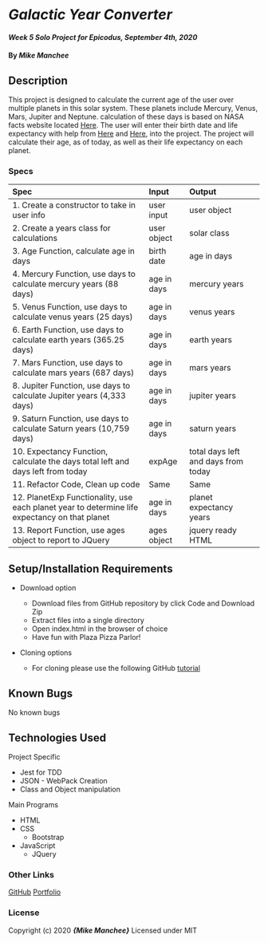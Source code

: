 # _Galactic Year Converter_

#### _Week 5 Solo Project for Epicodus, September 4th, 2020_

#### By _**Mike Manchee**_

## Description

This project is designed to calculate the current age of the user over multiple planets in this solar system. These planets include Mercury, Venus, Mars, Jupiter and Neptune. calculation of these days is based on NASA facts website located [Here](https://spaceplace.nasa.gov/years-on-other-planets/en/). The user will enter their birth date and life expectancy with help from [Here](https://www.blueprintincome.com/tools/life-expectancy-calculator-how-long-will-i-live/) and [Here](https://media.nmfn.com/tnetwork/lifespan/), into the project. The project will calculate their age, as of today, as well as their life expectancy on each planet.

<!-- Brainstorming
User enters name, birth date, age expectancy 
age is determined to today, in days, with birth date
birth date is sent through a function for each planet
  if over expectancy, congratulate them on X years over
the return is displayed for user for each planet

 -->
### Specs
| Spec | Input | Output |
| :-------------     | :------------- | :------------- |
|  1. Create a constructor to take in user info | user input | user object |
|  2. Create a years class for calculations | user object | solar class |
|  3. Age Function, calculate age in days | birth date | age in days |
|  4. Mercury Function, use days to calculate mercury years (88 days) | age in days | mercury years |
|  5. Venus Function, use days to calculate venus years (25 days) | age in days | venus years |
|  6. Earth Function, use days to calculate earth years (365.25 days) | age in days | earth years |
|  7. Mars Function, use days to calculate mars years (687 days) | age in days | mars years |
|  8. Jupiter Function, use days to calculate Jupiter years (4,333 days) | age in days | jupiter years |
|  9. Saturn Function, use days to calculate Saturn years (10,759 days) | age in days | saturn years |
|  10. Expectancy Function, calculate the days total left and days left from today | expAge | total days left and days from today |
|  11. Refactor Code, Clean up code | Same | Same |
|  12. PlanetExp Functionality, use each planet year to determine life expectancy on that planet | age in days | planet expectancy years |
|  13. Report Function, use ages object to report to JQuery | ages object | jquery ready HTML |

## Setup/Installation Requirements

* Download option
  * Download files from GitHub repository by click Code and Download Zip
  * Extract files into a single directory 
  * Open index.html in the browser of choice
  * Have fun with Plaza Pizza Parlor!

* Cloning options
  * For cloning please use the following GitHub [tutorial](https://docs.github.com/en/enterprise/2.16/user/github/creating-cloning-and-archiving-repositories/cloning-a-repository)

## Known Bugs

No known bugs

## Technologies Used
Project Specific
* Jest for TDD
* JSON - WebPack Creation
* Class and Object manipulation

Main Programs
* HTML
* CSS
  * Bootstrap
* JavaScript
  * JQuery

### Other Links
[GitHub](https://github.com/mmanchee)
[Portfolio](https://mmanchee.github.io/portfolio/)

### License

Copyright (c) 2020 **_{Mike Manchee}_**
Licensed under MIT